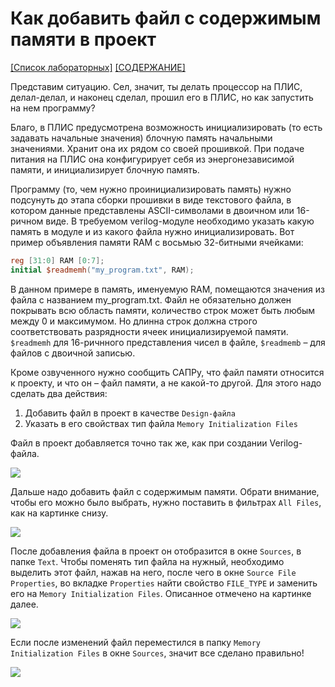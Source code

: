 # Как добавить файл с содержимым памяти в проект

[\[Список лабораторных\]](../Labs/README.md) [\[СОДЕРЖАНИЕ\]](../README.md)

Представим ситуацию. Сел, значит, ты делать процессор на ПЛИС, делал-делал, и наконец сделал, прошил его в ПЛИС, но как запустить на нем программу?

Благо, в ПЛИС предусмотрена возможность инициализировать (то есть задавать начальные значения) блочную память начальными значениями. Хранит она их рядом со своей прошивкой. При подаче питания на ПЛИС она конфигурирует себя из энергонезависимой памяти, и инициализирует блочную память.

Программу (то, чем нужно проинициализировать память) нужно подсунуть до этапа сборки прошивки в виде текстового файла, в котором данные представлены ASCII-символами в двоичном или 16-ричном виде. В требуемом verilog-модуле необходимо указать какую память в модуле и из какого файла нужно инициализировать. Вот пример объявления памяти RAM с восьмью 32-битными ячейками:

``` verilog
reg [31:0] RAM [0:7];
initial $readmemh("my_program.txt", RAM);
```

В данном примере в память, именуемую RAM, помещаются значения из файла с названием my_program.txt. Файл не обязательно должен покрывать всю область памяти, количество строк может быть любым между 0 и максимумом. Но длинна строк должна строго соответствовать разрядности ячеек инициализируемой памяти. `$readmemh` для 16-ричнного представления чисел в файле, `$readmemb` – для файлов с двоичной записью.

Кроме озвученного нужно сообщить САПРу, что файл памяти относится к проекту, и что он – файл памяти, а не какой-то другой. Для этого надо сделать два действия:

1. Добавить файл в проект в качестве `Design-файла`
2. Указать в его свойствах тип файла `Memory Initialization Files`

Файл в проект добавляется точно так же, как при создании Verilog-файла.

![](../../technical/Other/Pic/how_to_mem_1.png)

Дальше надо добавить файл с содержимым памяти. Обрати внимание, чтобы его можно было выбрать, нужно поставить в фильтрах `All Files`, как на картинке снизу.

![](../../technical/Other/Pic/how_to_mem_2.png)

После добавления файла в проект он отобразится в окне `Sources`, в папке `Text`. Чтобы поменять тип файла на нужный, необходимо выделить этот файл, нажав на него, после чего в окне `Source File Properties`, во вкладке `Properties` найти свойство `FILE_TYPE` и заменить его на `Memory Initialization Files`. Описанное отмечено на картинке далее.

![](../../technical/Other/Pic/how_to_mem_3.png)

Если после изменений файл переместился в папку `Memory Initialization Files` в окне `Sources`, значит все сделано правильно!

![](../../technical/Other/Pic/how_to_mem_4.png)
